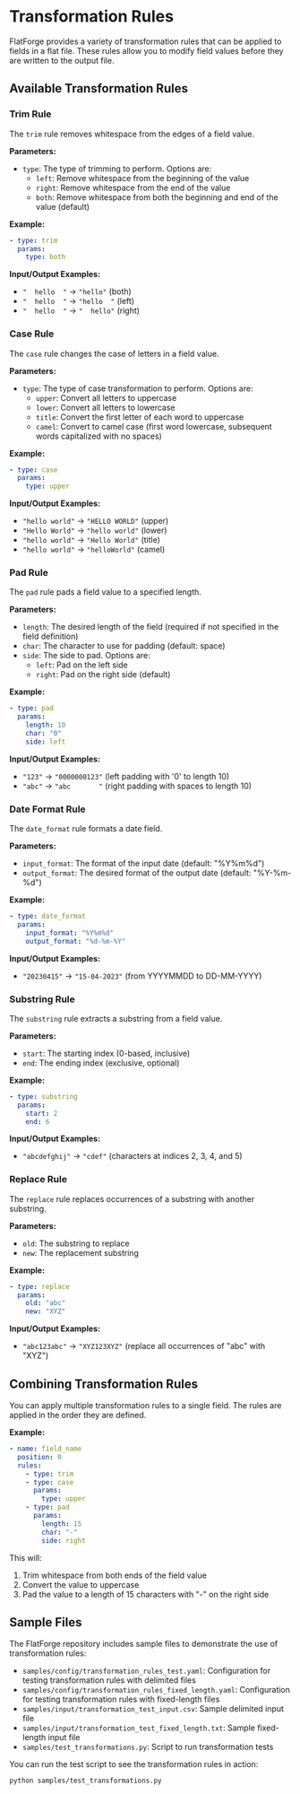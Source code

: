 # Transformation Rules

FlatForge provides a variety of transformation rules that can be applied to fields in a flat file. These rules allow you to modify field values before they are written to the output file.

## Available Transformation Rules

### Trim Rule

The `trim` rule removes whitespace from the edges of a field value.

**Parameters:**
- `type`: The type of trimming to perform. Options are:
  - `left`: Remove whitespace from the beginning of the value
  - `right`: Remove whitespace from the end of the value
  - `both`: Remove whitespace from both the beginning and end of the value (default)

**Example:**
```yaml
- type: trim
  params:
    type: both
```

**Input/Output Examples:**
- `"  hello  "` → `"hello"` (both)
- `"  hello  "` → `"hello  "` (left)
- `"  hello  "` → `"  hello"` (right)

### Case Rule

The `case` rule changes the case of letters in a field value.

**Parameters:**
- `type`: The type of case transformation to perform. Options are:
  - `upper`: Convert all letters to uppercase
  - `lower`: Convert all letters to lowercase
  - `title`: Convert the first letter of each word to uppercase
  - `camel`: Convert to camel case (first word lowercase, subsequent words capitalized with no spaces)

**Example:**
```yaml
- type: case
  params:
    type: upper
```

**Input/Output Examples:**
- `"hello world"` → `"HELLO WORLD"` (upper)
- `"Hello World"` → `"hello world"` (lower)
- `"hello world"` → `"Hello World"` (title)
- `"hello world"` → `"helloWorld"` (camel)

### Pad Rule

The `pad` rule pads a field value to a specified length.

**Parameters:**
- `length`: The desired length of the field (required if not specified in the field definition)
- `char`: The character to use for padding (default: space)
- `side`: The side to pad. Options are:
  - `left`: Pad on the left side
  - `right`: Pad on the right side (default)

**Example:**
```yaml
- type: pad
  params:
    length: 10
    char: "0"
    side: left
```

**Input/Output Examples:**
- `"123"` → `"0000000123"` (left padding with '0' to length 10)
- `"abc"` → `"abc       "` (right padding with spaces to length 10)

### Date Format Rule

The `date_format` rule formats a date field.

**Parameters:**
- `input_format`: The format of the input date (default: "%Y%m%d")
- `output_format`: The desired format of the output date (default: "%Y-%m-%d")

**Example:**
```yaml
- type: date_format
  params:
    input_format: "%Y%m%d"
    output_format: "%d-%m-%Y"
```

**Input/Output Examples:**
- `"20230415"` → `"15-04-2023"` (from YYYYMMDD to DD-MM-YYYY)

### Substring Rule

The `substring` rule extracts a substring from a field value.

**Parameters:**
- `start`: The starting index (0-based, inclusive)
- `end`: The ending index (exclusive, optional)

**Example:**
```yaml
- type: substring
  params:
    start: 2
    end: 6
```

**Input/Output Examples:**
- `"abcdefghij"` → `"cdef"` (characters at indices 2, 3, 4, and 5)

### Replace Rule

The `replace` rule replaces occurrences of a substring with another substring.

**Parameters:**
- `old`: The substring to replace
- `new`: The replacement substring

**Example:**
```yaml
- type: replace
  params:
    old: "abc"
    new: "XYZ"
```

**Input/Output Examples:**
- `"abc123abc"` → `"XYZ123XYZ"` (replace all occurrences of "abc" with "XYZ")

## Combining Transformation Rules

You can apply multiple transformation rules to a single field. The rules are applied in the order they are defined.

**Example:**
```yaml
- name: field_name
  position: 0
  rules:
    - type: trim
    - type: case
      params:
        type: upper
    - type: pad
      params:
        length: 15
        char: "-"
        side: right
```

This will:
1. Trim whitespace from both ends of the field value
2. Convert the value to uppercase
3. Pad the value to a length of 15 characters with "-" on the right side

## Sample Files

The FlatForge repository includes sample files to demonstrate the use of transformation rules:

- `samples/config/transformation_rules_test.yaml`: Configuration for testing transformation rules with delimited files
- `samples/config/transformation_rules_fixed_length.yaml`: Configuration for testing transformation rules with fixed-length files
- `samples/input/transformation_test_input.csv`: Sample delimited input file
- `samples/input/transformation_test_fixed_length.txt`: Sample fixed-length input file
- `samples/test_transformations.py`: Script to run transformation tests

You can run the test script to see the transformation rules in action:

```bash
python samples/test_transformations.py
``` 